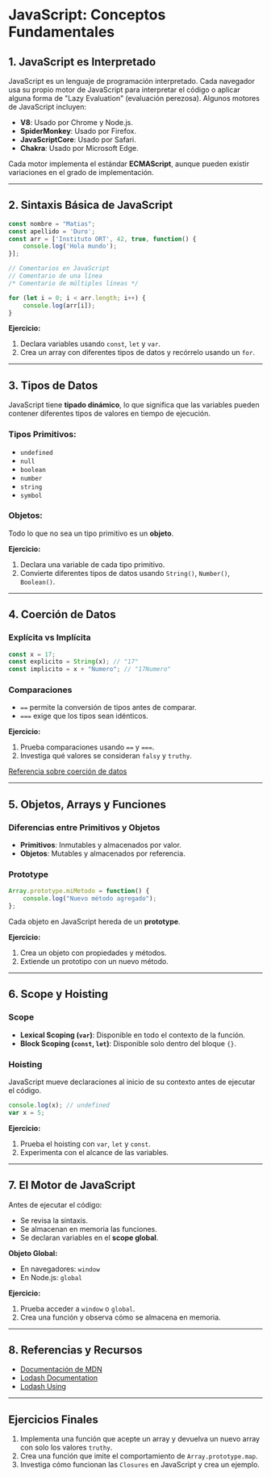# JavaScript: Conceptos Fundamentales

## 1. JavaScript es Interpretado

JavaScript es un lenguaje de programación interpretado. Cada navegador usa su propio motor de JavaScript para interpretar el código o aplicar alguna forma de "Lazy Evaluation" (evaluación perezosa). Algunos motores de JavaScript incluyen:

- **V8**: Usado por Chrome y Node.js.
- **SpiderMonkey**: Usado por Firefox.
- **JavaScriptCore**: Usado por Safari.
- **Chakra**: Usado por Microsoft Edge.

Cada motor implementa el estándar **ECMAScript**, aunque pueden existir variaciones en el grado de implementación.

---

## 2. Sintaxis Básica de JavaScript

```javascript
const nombre = "Matias";
const apellido = 'Duro';
const arr = ['Instituto ORT', 42, true, function() {
    console.log('Hola mundo');
}];

// Comentarios en JavaScript
// Comentario de una línea
/* Comentario de múltiples líneas */

for (let i = 0; i < arr.length; i++) {
    console.log(arr[i]);
}
```

**Ejercicio:**
1. Declara variables usando `const`, `let` y `var`.
2. Crea un array con diferentes tipos de datos y recórrelo usando un `for`.

---

## 3. Tipos de Datos

JavaScript tiene **tipado dinámico**, lo que significa que las variables pueden contener diferentes tipos de valores en tiempo de ejecución.

### Tipos Primitivos:
- `undefined`
- `null`
- `boolean`
- `number`
- `string`
- `symbol`

### Objetos:
Todo lo que no sea un tipo primitivo es un **objeto**.

**Ejercicio:**
1. Declara una variable de cada tipo primitivo.
2. Convierte diferentes tipos de datos usando `String()`, `Number()`, `Boolean()`.

---

## 4. Coerción de Datos

### Explícita vs Implícita
```javascript
const x = 17;
const explicito = String(x); // "17"
const implicito = x + "Numero"; // "17Numero"
```

### Comparaciones
- `==` permite la conversión de tipos antes de comparar.
- `===` exige que los tipos sean idénticos.

**Ejercicio:**
1. Prueba comparaciones usando `==` y `===`.
2. Investiga qué valores se consideran `falsy` y `truthy`.

[Referencia sobre coerción de datos](https://dorey.github.io/JavaScript-Equality-Table/)

---

## 5. Objetos, Arrays y Funciones

### Diferencias entre Primitivos y Objetos
- **Primitivos**: Inmutables y almacenados por valor.
- **Objetos**: Mutables y almacenados por referencia.

### Prototype
```javascript
Array.prototype.miMetodo = function() {
    console.log("Nuevo método agregado");
};
```
Cada objeto en JavaScript hereda de un **prototype**.

**Ejercicio:**
1. Crea un objeto con propiedades y métodos.
2. Extiende un prototipo con un nuevo método.

---

## 6. Scope y Hoisting

### Scope
- **Lexical Scoping (`var`)**: Disponible en todo el contexto de la función.
- **Block Scoping (`const`, `let`)**: Disponible solo dentro del bloque `{}`.

### Hoisting
JavaScript mueve declaraciones al inicio de su contexto antes de ejecutar el código.

```javascript
console.log(x); // undefined
var x = 5;
```

**Ejercicio:**
1. Prueba el hoisting con `var`, `let` y `const`.
2. Experimenta con el alcance de las variables.

---

## 7. El Motor de JavaScript

Antes de ejecutar el código:
- Se revisa la sintaxis.
- Se almacenan en memoria las funciones.
- Se declaran variables en el **scope global**.

**Objeto Global:**
- En navegadores: `window`
- En Node.js: `global`

**Ejercicio:**
1. Prueba acceder a `window` o `global`.
2. Crea una función y observa cómo se almacena en memoria.

---

## 8. Referencias y Recursos
- [Documentación de MDN](https://developer.mozilla.org/)
- [Lodash Documentation](https://lodash.com/docs/4.17.15#assign)
- [Lodash Using](https://dev.to/webcraft-notes/why-should-lodash-be-your-javascript-projects-go-to-library-2pnm)

---

## Ejercicios Finales
1. Implementa una función que acepte un array y devuelva un nuevo array con solo los valores `truthy`.
2. Crea una función que imite el comportamiento de `Array.prototype.map`.
3. Investiga cómo funcionan las `Closures` en JavaScript y crea un ejemplo.

